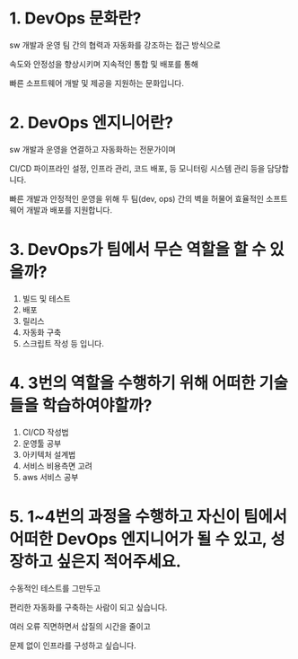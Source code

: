 # 1. DevOps 문화란?

sw 개발과 운영 팀 간의 협력과 자동화를 강조하는 접근 방식으로

속도와 안정성을 향상시키며 지속적인 통합 및 배포를 통해 

빠른 소프트웨어 개발 및 제공을 지원하는 문화입니다.

# 2. DevOps 엔지니어란?

 sw 개발과 운영을 연결하고 자동화하는 전문가이며
 
CI/CD 파이프라인 설정, 인프라 관리, 코드 배포, 등 모니터링 시스템 관리 등을 담당합니다. 


빠른 개발과 안정적인 운영을 위해 두 팀(dev, ops) 간의 벽을 허물어 효율적인 소프트웨어 개발과 배포를 지원합니다.

# 3. DevOps가 팀에서 무슨 역할을 할 수 있을까?

1. 빌드 및 테스트
2. 배포
3. 릴리스  
4. 자동화 구축 
5. 스크립트 작성 등 입니다.

# 4. 3번의 역할을 수행하기 위해 어떠한 기술들을 학습하여야할까?

1. CI/CD 작성법
2. 운영툴 공부
3. 아키텍처 설계법
4. 서비스 비용측면 고려
5. aws 서비스 공부

# 5. 1~4번의 과정을 수행하고 자신이 팀에서 어떠한 DevOps 엔지니어가 될 수 있고, 성장하고 싶은지 적어주세요.

수동적인 테스트를 그만두고

편리한 자동화를 구축하는 사람이 되고 싶습니다.

여러 오류 직면하면서 삽질의 시간을 줄이고

문제 없이 인프라를 구성하고 싶습니다.


